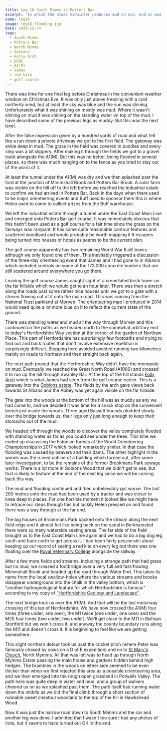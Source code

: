 ```yaml
---
title: Leg 16 South Mimms to Potters Bar
excerpt: 'In which the bleak midwinter produces mud on mud, mud on mud'
name: leg16
image: leg16-flooding.jpg
date: 2020-12-24
tags:
  - South Mimms
  - Potters Bar
  - North Mymms
  - Gobions
  - Folly Arch
  - ECML
  - A1(M)
  - James
  - red kite
  - golf course
---
```


There was time for one final leg before Christmas in the convenient weather window on Christmas Eve. It was only just above freezing with a cold northerly wind, but at least the sky was blue and the sun was shining. Unfortunately what it was shining on mostly was mud. Where it wasn't shining on mud it was shining on the standing water on top of the mud. I have described some of the previous legs as muddy. But this was the next level.

After the false impression given by a hundred yards of road and what felt like a run down a private driveway we got to the first field. The gateway was ankle deep in mud. The grass in the field was covered in puddles and every step was a bit slippery. After making it through the fields we got to a gravel track alongside the A1(M). But this was no better, being flooded in several places, so there was much hanging on to the fence as you tried to stay out of the worst of it.

At least the tunnel under the A1(M) was dry and we then splashed past the ford at the junction of Mimmshall Brook and Potters Bar Brook. A solar farm was visible on the hill off to the left before we reached the industrial estate to confirm we had arrived in Potters Bar. Back in the days when there used to be major orienteering events and Buff used to sponsor them this is where Helen used to come to collect prizes from the Buff warehouse.

We left the industrial estate through a tunnel under the East Coast Main Line and emerged onto Potters Bar golf course. It was immediately obvious that this hadn't been used as a golf course for a fair time since the grass on the fairways was rampant. It has some quite reasonable contour features and scattered woodland and would probably be worth mapping if it escapes being turned into houses or hotels as seems to be the current plan.

The golf course apparently has two remaining World War II pill boxes although we only found one of them. This inevitably triggered a discussion of the three-day orienteering event that James and I had gone to in Albania which included controls on some of the 173,000 concrete bunkers that are still scattered around everywhere you go there.

Leaving the golf course James caught sight of a crenellated brick tower on the far hillside which we would get to an hour later. There was then a stretch along the roads past some rather nice houses until we got to a gate with a stream flowing out of it onto the main road. This was coming from the National Trust parkland at [Morven](https://www.nationaltrust.org.uk/morven-park). The [orienteering map](https://www.happyherts.routegadget.co.uk/rg2/#193) I produced in 2014 would need quite a lot more blue on it to reflect the current state of the ground.

There was standing water and mud all the way through Morven and this continued on the paths as we headed north to the somewhat arbitrary end to today's Hertfordshire Way section at the corner of the garden of Northaw Place. This part of Hertfordshire has surprisingly few footpaths and trying to find out and back routes that don't involve extensive repetition is surprisingly difficult. Stopping here avoided avoided running two kilometres mainly on roads to Northaw and then straight back again.

The next path proved that the Hertfordshire Way didn't have the monopoly on mud. Eventually we reached the Great North Road (A1000) and crossed it to run up the hill through Swanley Bar. At the top of the hill stands [Folly Arch](https://www.northmymmshistory.uk/2018/12/folly-arch-over-ages.html) which is what James had seen from the golf course earlier. This is a gateway into the [Gobions estate](https://www.northmymmshistory.uk/2018/01/gobions-estate-north-mymms-hertfordshire.html). The fields by the arch gave views back towards St Albans and the Abbey was yet again visible on the far hillside.

The gate into the woods at the bottom of the hill was as muddy as any we had come to, and we decided it was time for a snack stop on the convenient bench just inside the woods. Three aged Bassett hounds plodded slowly over the bridge towards us, their legs only just long enough to keep their stomachs out of the mud.

We headed off through the woods to discover the valley completely flooded with standing water as far as you could see under the trees. This time we ended up discussing the Estonian forests at the World Orienteering Championships in 2017 which looked remarkably similar. In that case the flooding was caused by beavers and their dams. The other highlight in the woods was the ruined outline of a building which turned out, after some later investigation, to be the remains of the former Brookmans Park sewage works. There is a lot more in Gobions Wood that we didn't get to see, but that is likely to feature at the end of the next leg since we will be coming back this way.

The mud and flooding continued and then unbelievably got worse. The last 200 metres onto the road had been used by a tractor and was closer to knee deep in places. For one horrible moment it looked like we might have to retrace our steps through this but luckily Helen pressed on and found there was a way through at the far end.

The big houses of Brookmans Park backed onto the stream along the next field edge and it almost felt like being back on the canal in Berkhamsted there were so many waterside seating areas. The far side of the field brought us to the East Coast Main Line again and we had to do a big dog leg south and back north to get across it. I had been fairly pessimistic about keeping up our record of seeing a red kite on every leg but there was one floating over the [Royal Veterinary College](https://www.rvc.ac.uk/about/our-campuses/hawkshead) alongside the railway.

After a few more fields and streams, including a strange path that had grass but no mud, we crossed a footbridge over a very full and fast-flowing Mimmshall Brook and headed up the road through Water End. This takes its name from the local swallow-holes where the various streams and brooks disappear underground into the chalk in the valley bottom, which is "another hydrogeological feature for which Hertfordshire is famous" according to my copy of ["Hertfordshire Geology and Landscape"](https://www.hnhs.org/publication/hertfordshire-geology-and-landscape).

The next bridge took us over the A1(M). And that will be the last motorway crossing of this lap of Hertfordshire. We have now crossed the A1(M) four times (three under, one over), the M1 twice (one under, one over) and the M25 four times (two under, two under). We'll get close to the M11 in Bishops Stortford but we won't cross it, and anyway the county boundary runs along the M11 and doesn't cross it. It is beginning to feel like we are getting somewhere.

This slight northern detour took us past the cricket pitch (where Peter was famously chased by cows on a D of E expedition) and on to [St Mary's Church](https://www.northmymmshistory.uk/2018/08/historical-treasures-of-church-of-st.html), North Mymms. All that was left was to head up through North Mymms Estate passing the main house and gardens hidden behind high hedges. The brambles in the woods on either side seemed to be even thicker than when we first rejected this area as a possible orienteering area, and we then emerged into the rough open grassland in Potwells Valley. The path here was quite deep in water and mud, and a group of walkers cheered us on as we splashed past them. The path itself had running water down the middle as we did the final climb through a short section of runnable sweet chestnut woodland to the top of the hill in Hawkshead Wood.

Now it was just the narrow road down to South Mimms and the car and another leg was done. I admitted that I wasn't too sure I had any photos of note, but it seems to have turned out OK in the end.
